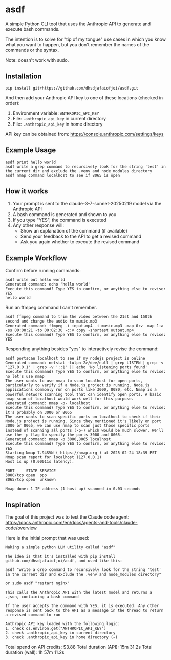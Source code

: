 # asdf

A simple Python CLI tool that uses the Anthropic API to generate and execute bash commands.

The intention is to solve for "tip of my tongue" use cases in which you know what you want to happen, but you don't remember the names of the commands or the syntax.

Note: doesn't work with sudo.

## Installation

```
pip install git+https://github.com/dhsdjafaiofjoi/asdf.git
```
And then add your Anthropic API key to one of these locations (checked in order):
1. Environment variable: `ANTHROPIC_API_KEY`
2. File: `.anthropic_api_key` in current directory
3. File: `.anthropic_api_key` in home directory

API key can be obtained from: https://console.anthropic.com/settings/keys

## Example Usage

```
asdf print hello world
asdf write a grep command to recursively look for the string 'test' in the current dir and exclude the .venv and node_modules directory
asdf nmap command localhost to see if 8065 is open
```

## How it works

1. Your prompt is sent to the claude-3-7-sonnet-20250219 model via the Anthropic API
2. A bash command is generated and shown to you
3. If you type "YES", the command is executed
4. Any other response will:
   - Show an explanation of the command (if available)
   - Send your feedback to the API to get a revised command
   - Ask you again whether to execute the revised command


## Example Workflow
Confirm before running commands:
```
asdf write out hello world
Generated command: echo 'hello world'
Execute this command? Type YES to confirm, or anything else to revise:
YES
hello world
```
Run an ffmpeg command I can't remember.
```
asdf ffmpeg command to trim the video between the 21st and 150th second and change the audio to music.mp3
Generated command: ffmpeg -i input.mp4 -i music.mp3 -map 0:v -map 1:a -ss 00:00:21 -to 00:02:30 -c:v copy -shortest output.mp4
Execute this command? Type YES to confirm, or anything else to revise:
YES
```
Responding anything besides "yes" to interactively revise the command:
```
asdf portscan localhost to see if my nodejs project is online
Generated command: netstat -tulpn 2>/dev/null | grep LISTEN | grep -v '127.0.0.1' | grep -v '::1' || echo 'No listening ports found'
Execute this command? Type YES to confirm, or anything else to revise:
no let's use nmap
The user wants to use nmap to scan localhost for open ports, particularly to verify if a Node.js project is running. Node.js applications commonly run on ports like 3000, 8080, etc. Nmap is a powerful network scanning tool that can identify open ports. A basic nmap scan of localhost would work well for this purpose.
Generated command: nmap -p- localhost
Execute this command? Type YES to confirm, or anything else to revise:
it's probably on 3000 or 8065
The user wants to scan specific ports on localhost to check if their Node.js project is running. Since they mentioned it's likely on port 3000 or 8065, we can use nmap to scan just those specific ports instead of scanning all ports (-p-) which would be much slower. We'll use the -p flag to specify the ports 3000 and 8065.
Generated command: nmap -p 3000,8065 localhost
Execute this command? Type YES to confirm, or anything else to revise:
YES
Starting Nmap 7.94SVN ( https://nmap.org ) at 2025-02-24 18:39 PST
Nmap scan report for localhost (127.0.0.1)
Host is up (0.00011s latency).

PORT     STATE SERVICE
3000/tcp open  ppp
8065/tcp open  unknown

Nmap done: 1 IP address (1 host up) scanned in 0.03 seconds
```

## Inspiration
The goal of this project was to test the Claude code agent: https://docs.anthropic.com/en/docs/agents-and-tools/claude-code/overview

Here is the initial prompt that was used:
```
Making a simple python LLM utility called "asdf"

The idea is that it's installed with pip install github.com/dhsdjafaiofjoi/asdf, and used like this:

asdf "write a grep command to recursively look for the string 'test' in the current dir and exclude the .venv and node_modules directory"

or sudo asdf "restart nginx"

This calls the Anthropic API with the latest model and returns a .json, containing a bash command

If the user accepts the command with YES, it is executed. Any other response is sent back to the API as a message in the thread to return a revised command to run

Anthropic API key loaded with the following logic:
1. check os.environ.get("ANTHROPIC_API_KEY")
2. check .anthropic_api_key in current directory
3. check .anthropic_api_key in home directory (~)
```

Total spend on API credits: $3.88
Total duration (API): 15m 31.2s
Total duration (wall): 1h 57m 11.2s
